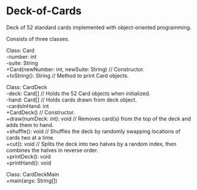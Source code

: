 # Deck-of-Cards
Deck of 52 standard cards implemented with object-oriented programming. 

Consists of three classes.

Class: Card  
-number: int  
-suite: String  
+Card(newNumber: int, newSuite: String) // Constructor.  
+toString(): String // Method to print Card objects.  

Class: CardDeck  
-deck: Card[] // Holds the 52 Card objects when initialized.  
-hand: Card[] // Holds cards drawn from deck object.  
-cardsInHand: int  
+CardDeck() // Constructor.  
+draw(numDeck: int): void // Removes card(s) from the top of the deck and adds them to hand.  
+shuffle(): void // Shuffles the deck by randomly swapping locations of cards two at a time.  
+cut(): void // Splits the deck into two halves by a random index, then combines the halves in reverse order.  
+printDeck(): void  
+printHand(): void

Class: CardDeckMain  
+main(args: String[])
